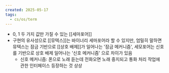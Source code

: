 ```yaml
---
created: 2025-05-17
tags:
  - cs/os/term
---
```

- 0, 1 두 가지 값만 가질 수 있는 [[세마포어]]
- 구현의 유사성으로 [[뮤텍스]]는 바이너리 세마포어라 할 수 있지만, 엄밀히 말하면 뮤텍스는 잠금 기반으로 [[상호 배제]]가 일어나는 '잠금 메커니즘', 세모포어는 신호를 기반으로 상호 배제 일어나는 '신호 메커니즘' 으로 차이가 있음
	- 신호 메커니즘: 폰으로 노래 듣는데 전화오면 노래 중지되고 통화 처리 작업에 관한 인터페이스 등장하는 것 상상